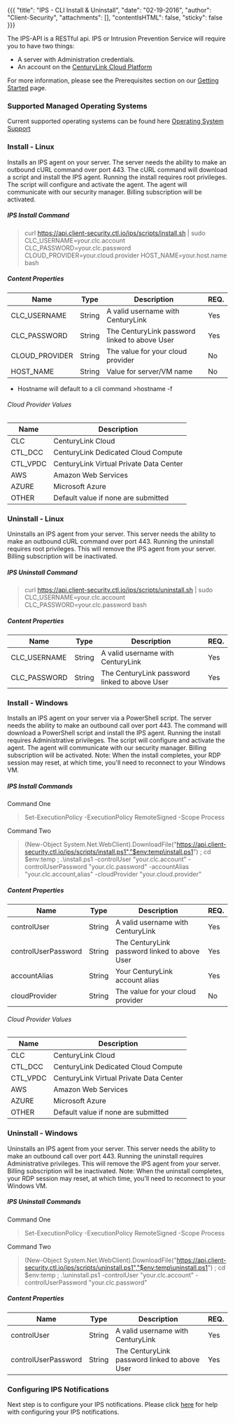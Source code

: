 {{{ "title": "IPS - CLI Install & Uninstall",
        "date": "02-19-2016",
        "author": "Client-Security",
        "attachments": [],
        "contentIsHTML": false,
        "sticky": false }}}

The IPS-API is a RESTful api.
IPS or Intrusion Prevention Service will require you to have two things:

* A server with Administration credentials.
* An account on the [CenturyLink Cloud Platform](https://www.ctl.io/)

For more information, please see the Prerequisites section on our [Getting Started](../Security/getting-started-with-ips.md) page.

### Supported Managed Operating Systems
Current supported operating systems can be found here [Operating System Support](../Security/supported-ips-oses.md)

### Install - Linux

Installs an IPS agent on your server. 
The server needs the ability to make an outbound cURL command over port 443.
The cURL command will download a script and install the IPS agent.
Running the install requires root privileges.
The script will configure and activate the agent. 
The agent will communicate with our security manager.
Billing subscription will be activated.

##### IPS Install Command

>curl https://api.client-security.ctl.io/ips/scripts/install.sh | sudo CLC_USERNAME=your.clc.account CLC_PASSWORD=your.clc.password CLOUD_PROVIDER=your.cloud.provider HOST_NAME=your.host.name bash

##### Content Properties

| **Name**      | **Type** | **Description**                                    | **REQ.**|
|---------------|----------|----------------------------------------------------|---------|
|CLC_USERNAME   |String    |A valid username with CenturyLink                   |Yes      |
|CLC_PASSWORD   |String    |The CenturyLink password linked to above User       |Yes      |
|CLOUD_PROVIDER |String    |The value for your cloud provider                   |No       |
|HOST_NAME      |String    |Value for server/VM name                            |No       |

* Hostname will default to a cli command >hostname -f 

###### Cloud Provider Values

| **Name**      | **Description**                            |
|---------------|--------------------------------------------|
|CLC            |CenturyLink Cloud                           |
|CTL_DCC        |CenturyLink Dedicated Cloud Compute         |
|CTL_VPDC       |CenturyLink Virtual Private Data Center     |
|AWS            |Amazon Web Services                         |
|AZURE          |Microsoft Azure                             |
|OTHER          |Default value if none are submitted         |

### Uninstall - Linux

Uninstalls an IPS agent from your server.
This server needs the ability to make an outbound cURL command over port 443.
Running the uninstall requires root privileges.
This will remove the IPS agent from your server.
Billing subscription will be inactivated.

##### IPS Uninstall Command

>curl https://api.client-security.ctl.io/ips/scripts/uninstall.sh | sudo CLC_USERNAME=your.clc.account CLC_PASSWORD=your.clc.password bash

##### Content Properties

| **Name**      | **Type** | **Description**                                    | **REQ.**|
|---------------|----------|----------------------------------------------------|---------|
|CLC_USERNAME   |String    |A valid username with CenturyLink                   |Yes      |
|CLC_PASSWORD   |String    |The CenturyLink password linked to above User       |Yes      |


### Install - Windows
Installs an IPS agent on your server via a PowerShell script.
The server needs the ability to make an outbound call over port 443.
The command will download a PowerShell script and install the IPS agent.
Running the install requires Administrative privileges.
The script will configure and activate the agent. 
The agent will communicate with our security manager.
Billing subscription will be activated.
Note: When the install completes, your RDP session may reset, at which time, you'll need to reconnect to your Windows VM.

##### IPS Install Commands

Command One

> Set-ExecutionPolicy -ExecutionPolicy RemoteSigned -Scope Process

Command Two

> (New-Object System.Net.WebClient).DownloadFile("https://api.client-security.ctl.io/ips/scripts/install.ps1","$env:temp\install.ps1") ; cd $env:temp ; .\install.ps1 -controlUser "your.clc.account" -controlUserPassword "your.clc.password" -accountAlias "your.clc.account,alias" -cloudProvider "your.cloud.provider"

##### Content Properties

| **Name**      | **Type** | **Description**                                     | **REQ.**|
|---------------|----------|-----------------------------------------------------|---------|
|controlUser   |String    |A valid username with CenturyLink                     |Yes      |
|controlUserPassword   |String    |The CenturyLink password linked to above User |Yes      |
|accountAlias      |String    |Your CenturyLink account alias                    |Yes       |
|cloudProvider |String    |The value for your cloud provider                     |No       |


###### Cloud Provider Values

| **Name**      | **Description**                            |
|---------------|--------------------------------------------|
|CLC            |CenturyLink Cloud                           |
|CTL_DCC        |CenturyLink Dedicated Cloud Compute         |
|CTL_VPDC       |CenturyLink Virtual Private Data Center     |
|AWS            |Amazon Web Services                         |
|AZURE          |Microsoft Azure                             |
|OTHER          |Default value if none are submitted         |

### Uninstall - Windows

Uninstalls an IPS agent from your server.
This server needs the ability to make an outbound call over port 443.
Running the uninstall requires Administrative privileges.
This will remove the IPS agent from your server.
Billing subscription will be inactivated.
Note: When the uninstall completes, your RDP session may reset, at which time, you'll need to reconnect to your Windows VM.

##### IPS Uninstall Commands

Command One

> Set-ExecutionPolicy -ExecutionPolicy RemoteSigned -Scope Process

Command Two

> (New-Object System.Net.WebClient).DownloadFile("https://api.client-security.ctl.io/ips/scripts/uninstall.ps1","$env:temp\uninstall.ps1") ; cd $env:temp ; .\uninstall.ps1 -controlUser "your.clc.account" -controlUserPassword "your.clc.password"

##### Content Properties

| **Name**      | **Type** | **Description**                                    | **REQ.**|
|---------------|----------|----------------------------------------------------|---------|
|controlUser   |String    |A valid username with CenturyLink                   |Yes      |
|controlUserPassword   |String    |The CenturyLink password linked to above User       |Yes      |

### Configuring IPS Notifications

Next step is to configure your IPS notifications. Please click [here](../Security/configuring-ips-notifications.md) for help with configuring your IPS notifications.